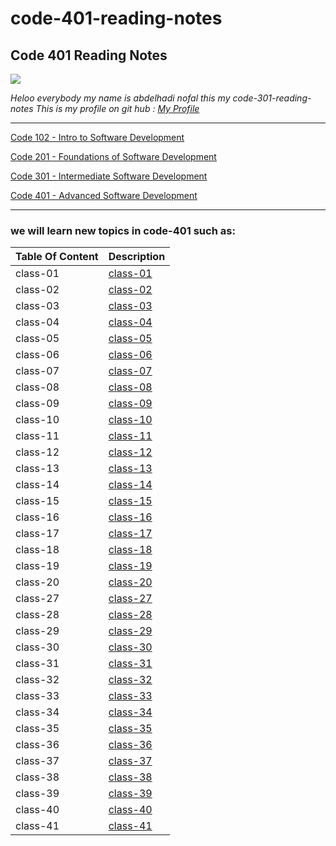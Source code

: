 # code-401-reading-notes

## **Code 401 Reading Notes**

![](http://news.efinancialcareers.com/binaries/content/gallery/efinancial-careers/articles/2019/03/programmer.jpg)

_Heloo everybody my name is abdelhadi nofal this my code-301-reading-notes_
_This is my profile on git hub : [My Profile](https://github.com/abdelhadi-nofal)_
 
 ***
 
 [Code 102 - Intro to Software Development](https://abdelhadi-nofal.github.io/reading-notes1/)  
 
 [Code 201 - Foundations of Software Development](https://abdelhadi-nofal.github.io/code-201/ )  
 
 [Code 301 - Intermediate Software Development](https://abdelhadi-nofal.github.io/code-301-reading-notes/) 
 
 [Code 401 - Advanced Software Development](https://abdelhadi-nofal.github.io/reading-notes/) 
 
 ***
 
### we will learn new topics in code-401 such as:





 | Table Of Content                    | Description                                                                  |
 | ---------------------               | -----------                                                                  |
 | class-01                            |[class-01](https://abdelhadi-nofal.github.io/reading-notes/class-01) |
 | class-02                            |[class-02](https://abdelhadi-nofal.github.io/reading-notes/class-02) |
 | class-03                            |[class-03](https://abdelhadi-nofal.github.io/reading-notes/class-03) |
 | class-04                            |[class-04](https://abdelhadi-nofal.github.io/reading-notes/class-04) |
 | class-05                            |[class-05](https://abdelhadi-nofal.github.io/reading-notes/class-05) |
 | class-06                            |[class-06](https://abdelhadi-nofal.github.io/reading-notes/class-06) |
 | class-07                            |[class-07](https://abdelhadi-nofal.github.io/reading-notes/class-07) |
 | class-08                            |[class-08](https://abdelhadi-nofal.github.io/reading-notes/class-08) |
 | class-09                            |[class-09](https://abdelhadi-nofal.github.io/reading-notes/class-09) |
 | class-10                            |[class-10](https://abdelhadi-nofal.github.io/reading-notes/class-10) |
 | class-11                            |[class-11](https://abdelhadi-nofal.github.io/reading-notes/class-11) |
 | class-12                            |[class-12](https://abdelhadi-nofal.github.io/reading-notes/class-12) |
 | class-13                            |[class-13](https://abdelhadi-nofal.github.io/reading-notes/class-13) |
 | class-14                            |[class-14](https://abdelhadi-nofal.github.io/reading-notes/class-14) |
 | class-15                            |[class-15](https://abdelhadi-nofal.github.io/reading-notes/class-15) |
 | class-16                            |[class-16](https://abdelhadi-nofal.github.io/reading-notes/class-16) |
 | class-17                            |[class-17](https://abdelhadi-nofal.github.io/reading-notes/class-17) |
 | class-18                            |[class-18](https://abdelhadi-nofal.github.io/reading-notes/class-18) |
 | class-19                            |[class-19](https://abdelhadi-nofal.github.io/reading-notes/class-19) |
 | class-20                            |[class-20](https://abdelhadi-nofal.github.io/reading-notes/class-20) |
 | class-27                            |[class-27](https://abdelhadi-nofal.github.io/reading-notes/class-27) |
 | class-28                            |[class-28](https://abdelhadi-nofal.github.io/reading-notes/class-28) |
 | class-29                            |[class-29](https://abdelhadi-nofal.github.io/reading-notes/class-29) |
 | class-30                            |[class-30](https://abdelhadi-nofal.github.io/reading-notes/class-30) |
 | class-31                            |[class-31](https://abdelhadi-nofal.github.io/reading-notes/class-31) |
 | class-32                            |[class-32](https://abdelhadi-nofal.github.io/reading-notes/class-32) |
 | class-33                            |[class-33](https://abdelhadi-nofal.github.io/reading-notes/class-33) |
 | class-34                            |[class-34](https://abdelhadi-nofal.github.io/reading-notes/class-34) |
 | class-35                            |[class-35](https://abdelhadi-nofal.github.io/reading-notes/class-35) |
 | class-36                            |[class-36](https://abdelhadi-nofal.github.io/reading-notes/class-36) |
 | class-37                            |[class-37](https://abdelhadi-nofal.github.io/reading-notes/class-37) |
 | class-38                            |[class-38](https://abdelhadi-nofal.github.io/reading-notes/class-38) |
 | class-39                            |[class-39](https://abdelhadi-nofal.github.io/reading-notes/class-39) |
 | class-40                            |[class-40](https://abdelhadi-nofal.github.io/reading-notes/class-40) |
 | class-41                            |[class-41](https://abdelhadi-nofal.github.io/reading-notes/class-41) |


